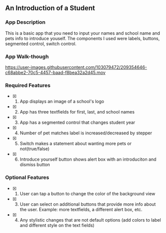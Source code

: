 ## An Introduction of a Student

### App Description
This is a basic app that you need to input your names and school name and pets info to introduce youself. The components I used were labels, buttons,
segmented control, switch control. 

### App Walk-though

https://user-images.githubusercontent.com/103079472/209354646-c68abbe2-70c5-4457-baad-f8bea32a2d45.mov




### Required Features

- [x] 1. App displays an image of a school's logo
- [x] 2. App has three textfields for first, last, and school names
- [x] 3. App has a segmented control that changes student year
- [x] 4. Number of pet matches label is increased/decreased by stepper
- [x] 5. Switch makes a statement about wanting more pets or not(true/false)
- [x] 6. Introduce yourself button shows alert box with an introduciton and dismiss button

### Optional Features

- [x] 1. User can tap a button to change the color of the background view
- [x] 3. User can select on additional buttons that provide more info about the user. Example: more textfields, a different alert box, etc.
- [x] 4. Any stylistic changes that are not default options (add colors to label and different style on the text fields)

